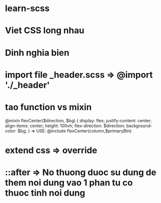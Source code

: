 # learn-scss
# Viet CSS long nhau

# Dinh nghia bien

# import file _header.scss => @import './_header'

# tao function vs mixin 

 @mixin flexCenter($direction, $bg) {
     display: flex;
     justify-content: center;
     align-items: center;
     height: 100vh;
     flex-direction: $direction;
     background-color: $bg;
 }
=> USE:  @include flexCenter(column,$primaryBtn)

# extend css => override

# ::after => No thuong duoc su dung de them noi dung vao 1 phan tu co thuoc tinh noi dung
